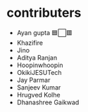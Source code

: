 ﻿# contributers 
 
- Ayan gupta 🟦⬜🟥
- Khazifire
- Jino
- Aditya Ranjan
- Hoopinwhoopin
- OkikiJESUTech
- Jay Parmar
- Sanjeev Kumar
- Hrugved Kolhe 
- Dhanashree Gaikwad

